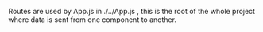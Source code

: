 Routes are used by App.js in ./../App.js , this is the root of the whole project
where data is sent from one component to another.